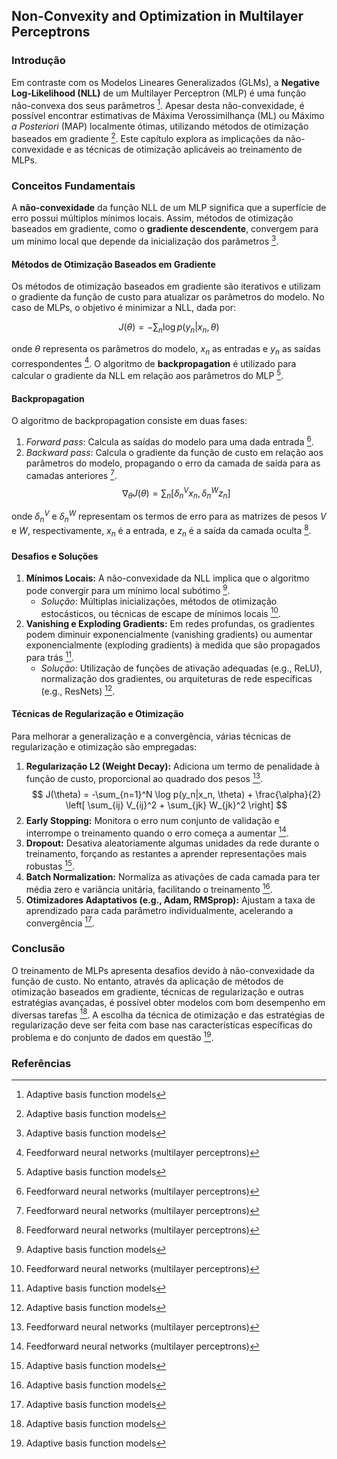 ## Non-Convexity and Optimization in Multilayer Perceptrons

### Introdução
Em contraste com os Modelos Lineares Generalizados (GLMs), a **Negative Log-Likelihood (NLL)** de um Multilayer Perceptron (MLP) é uma função não-convexa dos seus parâmetros [^569]. Apesar desta não-convexidade, é possível encontrar estimativas de Máxima Verossimilhança (ML) ou Máximo *a Posteriori* (MAP) localmente ótimas, utilizando métodos de otimização baseados em gradiente [^569]. Este capítulo explora as implicações da não-convexidade e as técnicas de otimização aplicáveis ao treinamento de MLPs.

### Conceitos Fundamentais

A **não-convexidade** da função NLL de um MLP significa que a superfície de erro possui múltiplos mínimos locais. Assim, métodos de otimização baseados em gradiente, como o **gradiente descendente**, convergem para um mínimo local que depende da inicialização dos parâmetros [^569].

#### Métodos de Otimização Baseados em Gradiente
Os métodos de otimização baseados em gradiente são iterativos e utilizam o gradiente da função de custo para atualizar os parâmetros do modelo. No caso de MLPs, o objetivo é minimizar a NLL, dada por:

$$
J(\theta) = - \sum_{n} \log p(y_n|x_n, \theta)
$$

onde $\theta$ representa os parâmetros do modelo, $x_n$ as entradas e $y_n$ as saídas correspondentes [^571]. O algoritmo de **backpropagation** é utilizado para calcular o gradiente da NLL em relação aos parâmetros do MLP [^569].

#### Backpropagation
O algoritmo de backpropagation consiste em duas fases:
1.  *Forward pass*: Calcula as saídas do modelo para uma dada entrada [^572].
2.  *Backward pass*: Calcula o gradiente da função de custo em relação aos parâmetros do modelo, propagando o erro da camada de saída para as camadas anteriores [^572].
    $$
    \nabla_{\theta} J(\theta) = \sum_n \left[ \delta_n^V x_n, \delta_n^W z_n \right]
    $$

onde $\delta_n^V$ e $\delta_n^W$ representam os termos de erro para as matrizes de pesos $V$ e $W$, respectivamente, $x_n$ é a entrada, e $z_n$ é a saída da camada oculta [^572].

#### Desafios e Soluções
1.  **Mínimos Locais:** A não-convexidade da NLL implica que o algoritmo pode convergir para um mínimo local subótimo [^569].
    *   *Solução*: Múltiplas inicializações, métodos de otimização estocásticos, ou técnicas de escape de mínimos locais [^572].
2.  **Vanishing e Exploding Gradients:** Em redes profundas, os gradientes podem diminuir exponencialmente (vanishing gradients) ou aumentar exponencialmente (exploding gradients) à medida que são propagados para trás [^569].
    *   *Solução*: Utilização de funções de ativação adequadas (e.g., ReLU), normalização dos gradientes, ou arquiteturas de rede específicas (e.g., ResNets) [^569].

#### Técnicas de Regularização e Otimização
Para melhorar a generalização e a convergência, várias técnicas de regularização e otimização são empregadas:

1.  **Regularização L2 (Weight Decay):** Adiciona um termo de penalidade à função de custo, proporcional ao quadrado dos pesos [^573].
    $$
    J(\theta) = -\sum_{n=1}^N \log p(y_n|x_n, \theta) + \frac{\alpha}{2} \left[ \sum_{ij} V_{ij}^2 + \sum_{jk} W_{jk}^2 \right]
    $$
2.  **Early Stopping:** Monitora o erro num conjunto de validação e interrompe o treinamento quando o erro começa a aumentar [^572].
3.  **Dropout:** Desativa aleatoriamente algumas unidades da rede durante o treinamento, forçando as restantes a aprender representações mais robustas [^569].
4.  **Batch Normalization:** Normaliza as ativações de cada camada para ter média zero e variância unitária, facilitando o treinamento [^569].
5.  **Otimizadores Adaptativos (e.g., Adam, RMSprop):** Ajustam a taxa de aprendizado para cada parâmetro individualmente, acelerando a convergência [^569].

### Conclusão
O treinamento de MLPs apresenta desafios devido à não-convexidade da função de custo. No entanto, através da aplicação de métodos de otimização baseados em gradiente, técnicas de regularização e outras estratégias avançadas, é possível obter modelos com bom desempenho em diversas tarefas [^569]. A escolha da técnica de otimização e das estratégias de regularização deve ser feita com base nas características específicas do problema e do conjunto de dados em questão [^569].

### Referências
[^569]: Adaptive basis function models
[^571]: Feedforward neural networks (multilayer perceptrons)
[^572]: Feedforward neural networks (multilayer perceptrons)
[^573]: Feedforward neural networks (multilayer perceptrons)
<!-- END -->